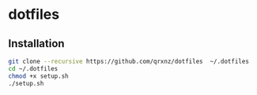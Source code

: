 # dotfiles

## Installation

```sh
git clone --recursive https://github.com/qrxnz/dotfiles  ~/.dotfiles
cd ~/.dotfiles
chmod +x setup.sh
./setup.sh
```
